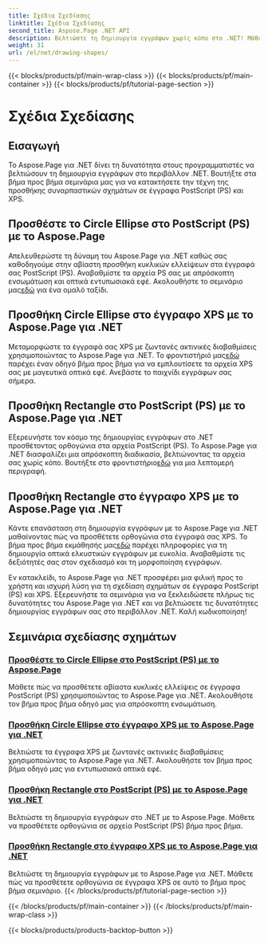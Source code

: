 ```yaml
---
title: Σχέδια Σχεδίασης
linktitle: Σχέδια Σχεδίασης
second_title: Aspose.Page .NET API
description: Βελτιώστε τη δημιουργία εγγράφων χωρίς κόπο στο .NET! Μάθετε βήμα προς βήμα οδηγούς για την προσθήκη κύκλων, ελλείψεων και ορθογωνίων στο PostScript (PS) χρησιμοποιώντας το Aspose.Page .NET.
weight: 31
url: /el/net/drawing-shapes/
---
```


{{< blocks/products/pf/main-wrap-class >}}
{{< blocks/products/pf/main-container >}}
{{< blocks/products/pf/tutorial-page-section >}}

# Σχέδια Σχεδίασης

## Εισαγωγή

Το Aspose.Page για .NET δίνει τη δυνατότητα στους προγραμματιστές να βελτιώσουν τη δημιουργία εγγράφων στο περιβάλλον .NET. Βουτήξτε στα βήμα προς βήμα σεμινάρια μας για να κατακτήσετε την τέχνη της προσθήκης συναρπαστικών σχημάτων σε έγγραφα PostScript (PS) και XPS.

## Προσθέστε το Circle Ellipse στο PostScript (PS) με το Aspose.Page
Απελευθερώστε τη δύναμη του Aspose.Page για .NET καθώς σας καθοδηγούμε στην αβίαστη προσθήκη κυκλικών ελλείψεων στα έγγραφά σας PostScript (PS). Αναβαθμίστε τα αρχεία PS σας με απρόσκοπτη ενσωμάτωση και οπτικά εντυπωσιακά εφέ. Ακολουθήστε το σεμινάριο μας[εδώ](./add-circle-ellipse-to-postscript-ps/) για ένα ομαλό ταξίδι.

## Προσθήκη Circle Ellipse στο έγγραφο XPS με το Aspose.Page για .NET
 Μεταμορφώστε τα έγγραφά σας XPS με ζωντανές ακτινικές διαβαθμίσεις χρησιμοποιώντας το Aspose.Page για .NET. Το φροντιστήριό μας[εδώ](./add-circle-ellipse-to-xps-document/) παρέχει έναν οδηγό βήμα προς βήμα για να εμπλουτίσετε τα αρχεία XPS σας με μαγευτικά οπτικά εφέ. Ανεβάστε το παιχνίδι εγγράφων σας σήμερα.

## Προσθήκη Rectangle στο PostScript (PS) με το Aspose.Page για .NET
 Εξερευνήστε τον κόσμο της δημιουργίας εγγράφων στο .NET προσθέτοντας ορθογώνια στα αρχεία PostScript (PS). Το Aspose.Page για .NET διασφαλίζει μια απρόσκοπτη διαδικασία, βελτιώνοντας τα αρχεία σας χωρίς κόπο. Βουτήξτε στο φροντιστήριο[εδώ](./add-rectangle-to-postscript-ps/) για μια λεπτομερή περιγραφή.

## Προσθήκη Rectangle στο έγγραφο XPS με το Aspose.Page για .NET
Κάντε επανάσταση στη δημιουργία εγγράφων με το Aspose.Page για .NET μαθαίνοντας πώς να προσθέτετε ορθογώνια στα έγγραφά σας XPS. Το βήμα προς βήμα εκμάθησής μας[εδώ](./add-rectangle-to-xps-document/) παρέχει πληροφορίες για τη δημιουργία οπτικά ελκυστικών εγγράφων με ευκολία. Αναβαθμίστε τις δεξιότητές σας στον σχεδιασμό και τη μορφοποίηση εγγράφων.

Εν κατακλείδι, το Aspose.Page για .NET προσφέρει μια φιλική προς το χρήστη και ισχυρή λύση για τη σχεδίαση σχημάτων σε έγγραφα PostScript (PS) και XPS. Εξερευνήστε τα σεμινάρια για να ξεκλειδώσετε πλήρως τις δυνατότητες του Aspose.Page για .NET και να βελτιώσετε τις δυνατότητες δημιουργίας εγγράφων σας στο περιβάλλον .NET. Καλή κωδικοποίηση!
## Σεμινάρια σχεδίασης σχημάτων
### [Προσθέστε το Circle Ellipse στο PostScript (PS) με το Aspose.Page](./add-circle-ellipse-to-postscript-ps/)
Μάθετε πώς να προσθέτετε αβίαστα κυκλικές ελλείψεις σε έγγραφα PostScript (PS) χρησιμοποιώντας το Aspose.Page για .NET. Ακολουθήστε τον βήμα προς βήμα οδηγό μας για απρόσκοπτη ενσωμάτωση.
### [Προσθήκη Circle Ellipse στο έγγραφο XPS με το Aspose.Page για .NET](./add-circle-ellipse-to-xps-document/)
Βελτιώστε τα έγγραφα XPS με ζωντανές ακτινικές διαβαθμίσεις χρησιμοποιώντας το Aspose.Page για .NET. Ακολουθήστε τον βήμα προς βήμα οδηγό μας για εντυπωσιακά οπτικά εφέ.
### [Προσθήκη Rectangle στο PostScript (PS) με το Aspose.Page για .NET](./add-rectangle-to-postscript-ps/)
Βελτιώστε τη δημιουργία εγγράφων στο .NET με το Aspose.Page. Μάθετε να προσθέτετε ορθογώνια σε αρχεία PostScript (PS) βήμα προς βήμα.
### [Προσθήκη Rectangle στο έγγραφο XPS με το Aspose.Page για .NET](./add-rectangle-to-xps-document/)
Βελτιώστε τη δημιουργία εγγράφων με το Aspose.Page για .NET. Μάθετε πώς να προσθέτετε ορθογώνια σε έγγραφα XPS σε αυτό το βήμα προς βήμα σεμινάριο.
{{< /blocks/products/pf/tutorial-page-section >}}

{{< /blocks/products/pf/main-container >}}
{{< /blocks/products/pf/main-wrap-class >}}

{{< blocks/products/products-backtop-button >}}
